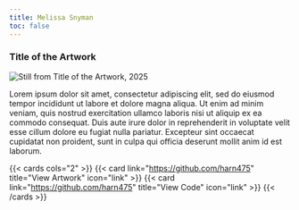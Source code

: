 ```yaml
---
title: Melissa Snyman 
toc: false
---
```


### Title of the Artwork

![](/images/colour_test.jpg "Still from Title of the Artwork, 2025")

Lorem ipsum dolor sit amet, consectetur adipiscing elit, sed do eiusmod tempor incididunt ut labore et dolore magna aliqua. Ut enim ad minim veniam, quis nostrud exercitation ullamco laboris nisi ut aliquip ex ea commodo consequat. Duis aute irure dolor in reprehenderit in voluptate velit esse cillum dolore eu fugiat nulla pariatur. Excepteur sint occaecat cupidatat non proident, sunt in culpa qui officia deserunt mollit anim id est laborum.

{{< cards cols="2" >}}
  {{< card link="https://github.com/harn475" title="View Artwork" icon="link" >}}
  {{< card link="https://github.com/harn475" title="View Code" icon="link" >}}
{{< /cards >}}
